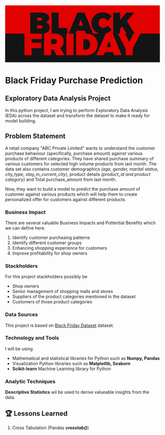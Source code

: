 ![Logo](https://github.com/tharangachaminda/Black_Friday_Purchase/blob/main/banner.png)

# Black Friday Purchase Prediction
## Exploratory Data Analysis Project

In this python project, I am trying to perform Exploratory Data Analysis (EDA) across the dataset and transform the dataset to make it ready for model building. 

<div>
    <h2>Problem Statement</h2>
A retail company "ABC Private Limited" wants to understand the customer purchase behaviour (specifically, purchase amount) against various products of different categories. They have shared purchase summary of various customers for selected high volume products from last month. The data set also contains customer demographics <i>(age, gender, marital status, city_type, stay_in_current_city)</i>, product details <i>(product_id and product category)</i> and Total purchase_amount from last month.

Now, they want to build a model to predict the purchase amount of customer against various products which will help them to create personalized offer for customers against different products.
</div>

<a id="bu-business-impact"></a>
### Business Impact
There are several valuable Business Impacts and Pottential Benefits which we can define here.
1. Identify customer purchasing patterns
2. Identify different customer groups
3. Enhancing shopping experience for customers
4. Improve profitability for shop owners

### Stackholders
For this project stackholders possibly be
- Shop owners
- Senior management of shopping malls and stores
- Suppliers of the product categories mentioned in the dataset
- Customers of those product categories

### Data Sources
This project is based on [Black Friday Dataset](https://www.kaggle.com/datasets/sdolezel/black-friday) dataset.

### Technology and Tools
I will be using 
- Mathematical and statistical libraries for Python such as **Numpy, Pandas**
- Visualization Python libraries such as **Matplotlib, Seaborn**
- **Scikit-learn** Machine Learning library for Python

### Analytic Techniques
**Descriptive Statistics** wil be used to derive valueable insights from the data.

    
## 🏆 Lessons Learned

1. Cross Tabulation (Pandas ***crosstab()***)